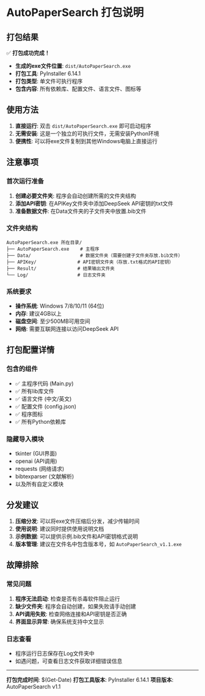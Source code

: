 # AutoPaperSearch 打包说明

## 打包结果

✅ **打包成功完成！**

- **生成的exe文件位置**: `dist/AutoPaperSearch.exe`
- **打包工具**: PyInstaller 6.14.1
- **打包类型**: 单文件可执行程序
- **包含内容**: 所有依赖库、配置文件、语言文件、图标等

## 使用方法

1. **直接运行**: 双击 `dist/AutoPaperSearch.exe` 即可启动程序
2. **无需安装**: 这是一个独立的可执行文件，无需安装Python环境
3. **便携性**: 可以将exe文件复制到其他Windows电脑上直接运行

## 注意事项

### 首次运行准备
1. **创建必要文件夹**: 程序会自动创建所需的文件夹结构
2. **添加API密钥**: 在APIKey文件夹中添加DeepSeek API密钥的txt文件
3. **准备数据文件**: 在Data文件夹的子文件夹中放置.bib文件

### 文件夹结构
```
AutoPaperSearch.exe 所在目录/
├── AutoPaperSearch.exe    # 主程序
├── Data/                  # 数据文件夹（需要创建子文件夹存放.bib文件）
├── APIKey/               # API密钥文件夹（存放.txt格式的API密钥）
├── Result/               # 结果输出文件夹
└── Log/                  # 日志文件夹
```

### 系统要求
- **操作系统**: Windows 7/8/10/11 (64位)
- **内存**: 建议4GB以上
- **磁盘空间**: 至少500MB可用空间
- **网络**: 需要互联网连接以访问DeepSeek API

## 打包配置详情

### 包含的组件
- ✅ 主程序代码 (Main.py)
- ✅ 所有lib库文件
- ✅ 语言文件 (中文/英文)
- ✅ 配置文件 (config.json)
- ✅ 程序图标
- ✅ 所有Python依赖库

### 隐藏导入模块
- tkinter (GUI界面)
- openai (API调用)
- requests (网络请求)
- bibtexparser (文献解析)
- 以及所有自定义模块

## 分发建议

1. **压缩分发**: 可以将exe文件压缩后分发，减少传输时间
2. **使用说明**: 建议同时提供使用说明文档
3. **示例数据**: 可以提供示例.bib文件和API密钥格式说明
4. **版本管理**: 建议在文件名中包含版本号，如 `AutoPaperSearch_v1.1.exe`

## 故障排除

### 常见问题
1. **程序无法启动**: 检查是否有杀毒软件阻止运行
2. **缺少文件夹**: 程序会自动创建，如果失败请手动创建
3. **API调用失败**: 检查网络连接和API密钥是否正确
4. **界面显示异常**: 确保系统支持中文显示

### 日志查看
- 程序运行日志保存在Log文件夹中
- 如遇问题，可查看日志文件获取详细错误信息

---

**打包完成时间**: $(Get-Date)
**打包工具版本**: PyInstaller 6.14.1
**项目版本**: AutoPaperSearch v1.1